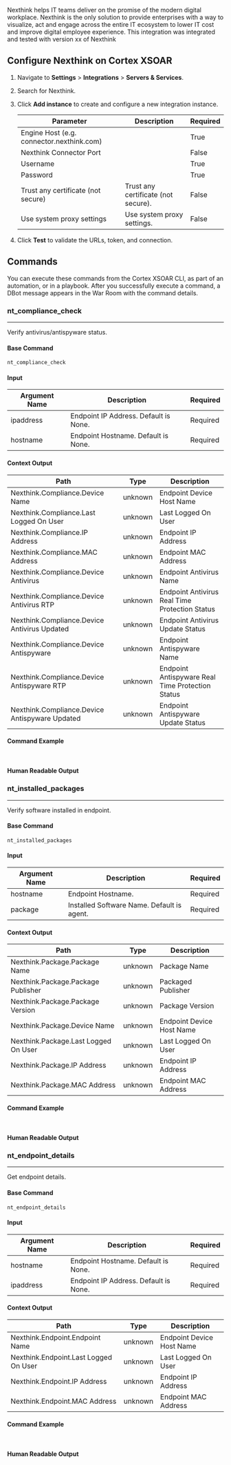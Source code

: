 Nexthink helps IT teams deliver on the promise of the modern digital workplace. Nexthink is the only solution to provide enterprises with a way to visualize, act and engage across the entire IT ecosystem to lower IT cost and improve digital employee experience.
This integration was integrated and tested with version xx of Nexthink

## Configure Nexthink on Cortex XSOAR

1. Navigate to **Settings** > **Integrations** > **Servers & Services**.
2. Search for Nexthink.
3. Click **Add instance** to create and configure a new integration instance.

    | **Parameter** | **Description** | **Required** |
    | --- | --- | --- |
    | Engine Host (e.g. connector.nexthink.com) |  | True |
    | Nexthink Connector Port |  | False |
    | Username |  | True |
    | Password |  | True |
    | Trust any certificate (not secure) | Trust any certificate \(not secure\). | False |
    | Use system proxy settings | Use system proxy settings. | False |

4. Click **Test** to validate the URLs, token, and connection.
## Commands
You can execute these commands from the Cortex XSOAR CLI, as part of an automation, or in a playbook.
After you successfully execute a command, a DBot message appears in the War Room with the command details.
### nt_compliance_check
***
Verify antivirus/antispyware status.


#### Base Command

`nt_compliance_check`
#### Input

| **Argument Name** | **Description** | **Required** |
| --- | --- | --- |
| ipaddress | Endpoint IP Address. Default is None. | Required |
| hostname | Endpoint Hostname. Default is None. | Required |


#### Context Output

| **Path** | **Type** | **Description** |
| --- | --- | --- |
| Nexthink.Compliance.Device Name | unknown | Endpoint Device Host Name |
| Nexthink.Compliance.Last Logged On User | unknown | Last Logged On User |
| Nexthink.Compliance.IP Address | unknown | Endpoint IP Address |
| Nexthink.Compliance.MAC Address | unknown | Endpoint MAC Address |
| Nexthink.Compliance.Device Antivirus | unknown | Endpoint Antivirus Name |
| Nexthink.Compliance.Device Antivirus RTP | unknown | Endpoint Antivirus Real Time Protection Status |
| Nexthink.Compliance.Device Antivirus Updated | unknown | Endpoint Antivirus Update Status |
| Nexthink.Compliance.Device Antispyware | unknown | Endpoint Antispyware Name |
| Nexthink.Compliance.Device Antispyware RTP | unknown | Endpoint Antispyware Real Time Protection Status |
| Nexthink.Compliance.Device Antispyware Updated | unknown | Endpoint Antispyware Update Status |


#### Command Example
``` ```

#### Human Readable Output



### nt_installed_packages
***
Verify software installed in endpoint.


#### Base Command

`nt_installed_packages`
#### Input

| **Argument Name** | **Description** | **Required** |
| --- | --- | --- |
| hostname | Endpoint Hostname. | Required |
| package | Installed Software Name. Default is agent. | Required |


#### Context Output

| **Path** | **Type** | **Description** |
| --- | --- | --- |
| Nexthink.Package.Package Name | unknown | Package Name |
| Nexthink.Package.Package Publisher | unknown | Packaged Publisher |
| Nexthink.Package.Package Version | unknown | Package Version |
| Nexthink.Package.Device Name | unknown | Endpoint Device Host Name |
| Nexthink.Package.Last Logged On User | unknown | Last Logged On User |
| Nexthink.Package.IP Address | unknown | Endpoint IP Address |
| Nexthink.Package.MAC Address | unknown | Endpoint MAC Address |


#### Command Example
``` ```

#### Human Readable Output



### nt_endpoint_details
***
Get endpoint details.


#### Base Command

`nt_endpoint_details`
#### Input

| **Argument Name** | **Description** | **Required** |
| --- | --- | --- |
| hostname | Endpoint Hostname. Default is None. | Required |
| ipaddress | Endpoint IP Address. Default is None. | Required |


#### Context Output

| **Path** | **Type** | **Description** |
| --- | --- | --- |
| Nexthink.Endpoint.Endpoint Name | unknown | Endpoint Device Host Name |
| Nexthink.Endpoint.Last Logged On User | unknown | Last Logged On User |
| Nexthink.Endpoint.IP Address | unknown | Endpoint IP Address |
| Nexthink.Endpoint.MAC Address | unknown | Endpoint MAC Address |


#### Command Example
``` ```

#### Human Readable Output


